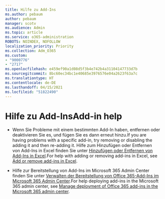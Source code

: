 ```yaml
---
title: Hilfe zu Add-Ins
ms.author: pebaum
author: pebaum
manager: scotv
ms.audience: Admin
ms.topic: article
ms.service: o365-administration
ROBOTS: NOINDEX, NOFOLLOW
localization_priority: Priority
ms.collection: Adm_O365
ms.custom:
- "9000776"
- "2717"
ms.openlocfilehash: e459ef90a1d08d5f3b4e742b4a31104147733d7b
ms.sourcegitcommit: 8bc60ec34bc1e40685e3976576e04a2623f63a7c
ms.translationtype: HT
ms.contentlocale: de-DE
ms.lasthandoff: 04/15/2021
ms.locfileid: "51822490"
---
```

# <a name="add-in-help"></a><span data-ttu-id="cc7cd-102">Hilfe zu Add-Ins</span><span class="sxs-lookup"><span data-stu-id="cc7cd-102">Add-in help</span></span>

- <span data-ttu-id="cc7cd-103">Wenn Sie Probleme mit einem bestimmten Add-In haben, entfernen oder deaktivieren Sie es, und fügen Sie es dann erneut hinzu.</span><span class="sxs-lookup"><span data-stu-id="cc7cd-103">If you are having problems with a specific add-in, try removing or disabling the adding it and then re-adding it.</span></span> <span data-ttu-id="cc7cd-104">Hilfe zum Hinzufügen oder Entfernen von Add-Ins in Excel finden Sie unter [Hinzufügen oder Entfernen von Add-Ins in Excel](https://support.office.com/client/0af570c4-5cf3-4fa9-9b88-403625a0b460).</span><span class="sxs-lookup"><span data-stu-id="cc7cd-104">For help with adding or removing add-ins in Excel, see [Add or remove add-ins in Excel](https://support.office.com/client/0af570c4-5cf3-4fa9-9b88-403625a0b460).</span></span>

- <span data-ttu-id="cc7cd-105">Hilfe zur Bereitstellung von Add-Ins im Microsoft 365 Admin Center finden Sie unter [Verwalten der Bereitstellung von Office 365-Add-Ins im Microsoft 365 Admin Center](https://docs.microsoft.com/microsoft-365/admin/manage/manage-deployment-of-add-ins).</span><span class="sxs-lookup"><span data-stu-id="cc7cd-105">For help deploying add-ins in the Microsoft 365 admin center, see [Manage deployment of Office 365 add-ins in the Microsoft 365 admin center](https://docs.microsoft.com/microsoft-365/admin/manage/manage-deployment-of-add-ins).</span></span>

